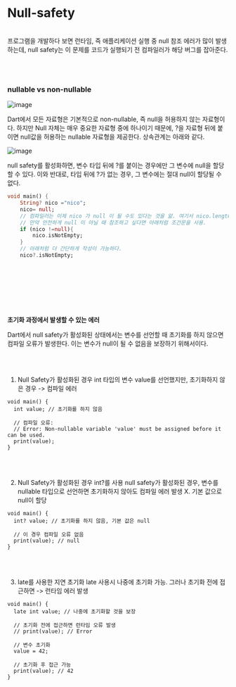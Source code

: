 # Null-safety

<br>
프로그램을 개발하다 보면 런타임, 즉 애플리케이션 실행 중 null 참조 에러가 많이 발생하는데, 
null safety는 이 문제를 코드가 실행되기 전 컴파일러가 해당 버그를 잡아준다.

<br><br>
### nullable vs non-nullable
![image](https://github.com/Xeoyeon/Flutter_study/assets/127655800/01d52823-3cdf-4e84-94c1-0e2bd646f396)

Dart에서 모든 자료형은 기본적으로 non-nullable, 즉 null을 허용하지 않는 자료형이다.
하지만 Null 자체는 매우 중요한 자료형 중에 하나이기 때문에, ?을 자료형 뒤에 붙이면 null값을 허용하는 nullable 자료형을 제공한다. 상속관계는 아래와 같다.


![image](https://github.com/Xeoyeon/Flutter_study/assets/127655800/35d611d2-40bf-4249-9c5e-d750d1a45b6f)


null safety를 활성화하면, 변수 타입 뒤에 ?를 붙이는 경우에만 그 변수에 null을 할당할 수 있다. 
이와 반대로, 타입 뒤에 ?가 없는 경우, 그 변수에는 절대 null이 할당될 수 없다.

```dart
void main() {
	String? nico ="nico";
	nico= null;
	// 컴파일러는 이제 nico 가 null 이 될 수도 있다는 것을 앎. 여기서 nico.length를 사용하면 nico 가 null일 수도 있다고 공지함. 
	// 만약 안전하게 null 이 아닐 때 참조하고 싶다면 아래처럼 조건문을 사용.
	if (nico !=null){
		nico.isNotEmpty;
	}
	// 아래처럼 더 간단하게 작성이 가능하다.
	nico?.isNotEmpty;
```


<br><br>
---

<br>

**초기화 과정에서 발생할 수 있는 에러**

Dart에서 null safety가 활성화된 상태에서는 변수를 선언할 때 초기화를 하지 않으면 컴파일 오류가 발생한다. 이는 변수가 null이 될 수 없음을 보장하기 위해서이다.


<br><br>

1. Null Safety가 활성화된 경우
   int 타입의 변수 value를 선언했지만, 초기화하지 않은 경우 -> 컴파일 에러
```
void main() {
  int value; // 초기화를 하지 않음
  
  // 컴파일 오류: 
  // Error: Non-nullable variable 'value' must be assigned before it can be used.
  print(value);
}
```

<br><br>


2. Null Safety가 활성화된 경우 int?를 사용
null safety가 활성화된 경우, 변수를 nullable 타입으로 선언하면 초기화하지 않아도 컴파일 에러 발생 X.
기본 값으로 null이 할당

```
void main() {
  int? value; // 초기화를 하지 않음, 기본 값은 null
  
  // 이 경우 컴파일 오류 없음
  print(value); // null
}
```

<br><br>


3. late를 사용한 지연 초기화
late 사용시 나중에 초기화 가능. 그러나 초기화 전에 접근하면 -> 런타임 에러 발생

```
void main() {
  late int value; // 나중에 초기화할 것을 보장
  
  // 초기화 전에 접근하면 런타임 오류 발생
  // print(value); // Error

  // 변수 초기화
  value = 42;
  
  // 초기화 후 접근 가능
  print(value); // 42
}
```




